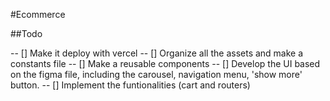 #Ecommerce

##Todo

-- [] Make it deploy with vercel
-- [] Organize all the assets and make a constants file
-- [] Make a reusable components
-- [] Develop the UI based on the figma file, including the carousel, navigation menu, 'show more' button.
-- [] Implement the funtionalities (cart and routers)
